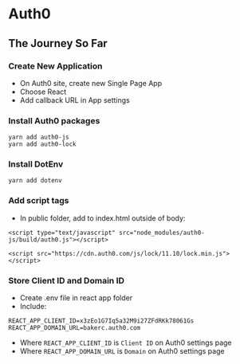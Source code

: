 # Auth0
## The Journey So Far

### Create New Application
- On Auth0 site, create new Single Page App
- Choose React
- Add callback URL in App settings

### Install Auth0 packages
```
yarn add auth0-js
yarn add auth0-lock
```

### Install DotEnv
```
yarn add dotenv
```

### Add script tags
- In public folder, add to index.html outside of body:
```
<script type="text/javascript" src="node_modules/auth0-js/build/auth0.js"></script>

<script src="https://cdn.auth0.com/js/lock/11.10/lock.min.js"></script>
```

### Store Client ID and Domain ID
- Create .env file in react app folder
- Include:
```
REACT_APP_CLIENT_ID=x3zEo1G7Iq5a32M9i27ZFdRKk78061Gs
REACT_APP_DOMAIN_URL=bakerc.auth0.com
```
- Where `REACT_APP_CLIENT_ID` is `Client ID` on Auth0 settings page
- Where `REACT_APP_DOMAIN_URL` is `Domain` on Auth0 settings page